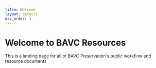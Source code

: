 ```yaml
---
title: Welcome
layout: default
nav_order: 1
---
```


# Welcome to BAVC Resources
This is a landing page for all of BAVC Preservation's public workflow and resource documents
